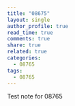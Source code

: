 ```yaml
---
title: "08675"
layout: single
author_profile: true
read_time: true
comments: true
share: true
related: true
categories:
  - 08765
tags:
  - 08765
---
```


Test note for 08765